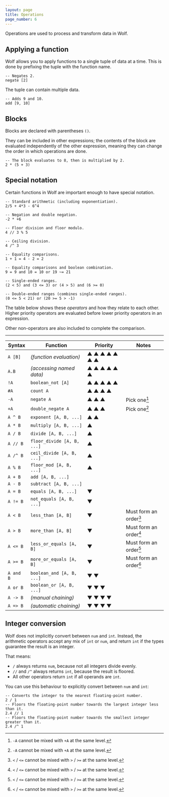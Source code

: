 ```yaml
---
layout: page
title: Operations
page_number: 6
---
```


Operations are used to process and transform data in Wolf.

## Applying a function

Wolf allows you to apply functions to a single tuple of data at a time. 
This is done by prefixing the tuple with the function name.

<!--wolf-->
```
-- Negates 2.
negate [2]
```

The tuple can contain multiple data.

<!--wolf-->
```
-- Adds 9 and 10.
add [9, 10]
```

## Blocks

Blocks are declared with parentheses `()`.

They can be included in other expressions; the contents of the block are evaluated independently of the other expression, meaning they can change the order in which operations are done.

<!--wolf-->
```
-- The block evaluates to 8, then is multiplied by 2.
2 * (5 + 3)
```

## Special notation

Certain functions in Wolf are important enough to have special notation.

<!--wolf-->
```
-- Standard arithmetic (including exponentiation).
2/5 + 4*3 - 6^4

-- Negation and double negation.
-2 * +6

-- Floor division and floor modulo.
4 // 3 % 5

-- Ceiling division.
4 /^ 3

-- Equality comparisons.
1 + 1 = 4 - 2 = 2

-- Equality comparisons and boolean combination.
9 = 9 and 10 = 10 or 19 ~= 21

-- Single-ended ranges.
(2 < 5) and (3 <= 3) or (4 > 5) and (6 >= 0)

-- Double-ended ranges (combines single-ended ranges).
(0 <= 5 < 21) or (20 >= 5 > -1)
```

The table below shows these *operators* and how they relate to each other. 
Higher priority operators are evaluated before lower priority operators in an expression.

Other non-operators are also included to complete the comparison.

---

| Syntax     | Function                     | Priority  | Notes
|------------|------------------------------|-----------|-------------
| `A [B]`    | *(function evaluation)*      | ▲ ▲ ▲ ▲ ▲ ▲ ▲ |
| `A.B`      | *(accessing named data)*     | ▲ ▲ ▲ ▲ ▲ ▲   |
| `!A`       | `boolean_not [A]`            | ▲ ▲ ▲ ▲ ▲     |
| `#A`       | `count A`                    | ▲ ▲ ▲ ▲       |
| `-A`       | `negate A`                   | ▲ ▲ ▲         | Pick one[^neg]
| `+A`       | `double_negate A`            | ▲ ▲ ▲         | Pick one[^neg]
| `A ^ B`    | `exponent [A, B, ...]`       | ▲ ▲           |
| `A * B`    | `multiply [A, B, ...]`       | ▲             |
| `A / B`    | `divide [A, B, ...]`         | ▲             |
| `A // B`   | `floor_divide [A, B, ...]`   | ▲             |
| `A /^ B`   | `ceil_divide [A, B, ...]`    | ▲             |
| `A % B`    | `floor_mod [A, B, ...]`      | ▲             |
| `A + B`    | `add [A, B, ...]`            |               |
| `A - B`    | `subtract [A, B, ...]`       |               |
| `A = B`    | `equals [A, B, ...]`         | ▼             |
| `A != B`   | `not_equals [A, B, ...]`     | ▼             |
| `A < B`    | `less_than [A, B]`           | ▼             | Must form an order[^ineq]
| `A > B`    | `more_than [A, B]`           | ▼             | Must form an order[^ineq]
| `A <= B`   | `less_or_equals [A, B]`      | ▼             | Must form an order[^ineq]
| `A >= B`   | `more_or_equals [A, B]`      | ▼             | Must form an order[^ineq]
| `A and B`  | `boolean_and [A, B, ...]`    | ▼ ▼           |
| `A or B`   | `boolean_or [A, B, ...]`     | ▼ ▼ ▼         |
| `A -> B`   | *(manual chaining)*          | ▼ ▼ ▼ ▼       |
| `A => B`   | *(automatic chaining)*       | ▼ ▼ ▼ ▼       |

[^neg]: `-A` cannot be mixed with `+A` at the same level.

[^ineq]: `<` / `<=` cannot be mixed with `>` / `>=` at the same level.

## Integer conversion

Wolf does not implicitly convert between `num` and `int`. 
Instead, the arithmetic operators accept any mix of `int` or `num`, and return `int` if the types guarantee the result is an integer.

That means:

- `/` always returns `num`, because not all integers divide evenly.
- `//` and `/^` always returns `int`, because the result is floored.
- All other operators return `int` if all operands are `int`.

You can use this behaviour to explicitly convert between `num` and `int`:

<!--wolf-->
```
-- Converts the integer to the nearest floating-point number.
2 / 1
-- Floors the floating-point number towards the largest integer less than it.
2.4 // 1
-- Floors the floating-point number towards the smallest integer greater than it.
2.4 /^ 1
```